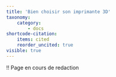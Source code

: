 ```yaml
---
title: 'Bien choisir son imprimante 3D'
taxonomy:
    category:
        - docs
shortcode-citation:
    items: cited
    reorder_uncited: true
visible: true
---
```


!! Page en cours de redaction
